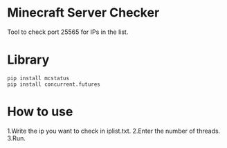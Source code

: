 # Minecraft Server Checker
Tool to check port 25565 for IPs in the list.

# Library
    pip install mcstatus
    pip install concurrent.futures

# How to use
1.Write the ip you want to check in iplist.txt.
2.Enter the number of threads.
3.Run.